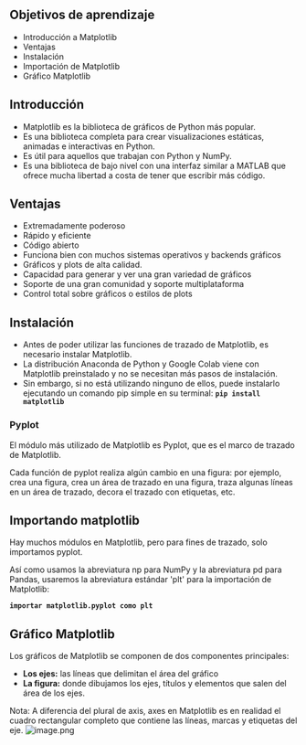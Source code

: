## Objetivos de aprendizaje

* Introducción a Matplotlib
* Ventajas
* Instalación
* Importación de Matplotlib
* Gráfico Matplotlib

## Introducción

* Matplotlib es la biblioteca de gráficos de Python más popular.
* Es una biblioteca completa para crear visualizaciones estáticas, animadas e interactivas en Python.
* Es útil para aquellos que trabajan con Python y NumPy.
* Es una biblioteca de bajo nivel con una interfaz similar a MATLAB que ofrece mucha libertad a costa de tener que escribir más código.

## Ventajas

* Extremadamente poderoso
* Rápido y eficiente
* Código abierto
* Funciona bien con muchos sistemas operativos y backends gráficos
* Gráficos y plots de alta calidad.
* Capacidad para generar y ver una gran variedad de gráficos
* Soporte de una gran comunidad y soporte multiplataforma
* Control total sobre gráficos o estilos de plots




## Instalación

* Antes de poder utilizar las funciones de trazado de Matplotlib, es necesario instalar Matplotlib.
* La distribución Anaconda de Python y Google Colab viene con Matplotlib preinstalado y no se necesitan más pasos de instalación.
* Sin embargo, si no está utilizando ninguno de ellos, puede instalarlo ejecutando un comando pip simple en su terminal: **`pip install matplotlib`**






### Pyplot

El módulo más utilizado de Matplotlib es Pyplot, que es el marco de trazado de Matplotlib.

Cada función de pyplot realiza algún cambio en una figura: por ejemplo, crea una figura, crea un área de trazado en una figura, traza algunas líneas en un área de trazado, decora el trazado con etiquetas, etc.

## Importando matplotlib

Hay muchos módulos en Matplotlib, pero para fines de trazado, solo importamos pyplot.

Así como usamos la abreviatura np para NumPy y la abreviatura pd para Pandas, usaremos la abreviatura estándar 'plt' para la importación de Matplotlib:

**`importar matplotlib.pyplot como plt`**



## Gráfico Matplotlib

Los gráficos de Matplotlib se componen de dos componentes principales:

* **Los ejes:** las líneas que delimitan el área del gráfico
* **La figura:** donde dibujamos los ejes, títulos y elementos que salen del área de los ejes.

Nota: A diferencia del plural de axis, axes en Matplotlib es en realidad el cuadro rectangular completo que contiene las líneas, marcas y etiquetas del eje.
![image.png](https://dphi-live.s3.amazonaws.com/media_uploads/image_80a3f7287fc34c1b8320e7a8ce8618a5.png)